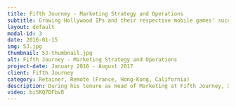 ```yaml
---
title: Fifth Journey - Marketing Strategy and Operations
subtitle: Growing Hollywood IPs and their respective mobile games' success
layout: default
modal-id: 3
date: 2016-01-15
img: 5J.jpg
thumbnail: 5J-thumbnail.jpg
alt: Fifth Journey - Marketing Strategy and Operations
project-date: January 2016 - August 2017
client: Fifth Journey
category: Retainer, Remote (France, Hong-Kong, California)
description: During his tenure as Head of Marketing at Fifth Journey, Xavier accompanied the CEO and creative teams in defining and executing the marketing strategy for its portfolio of Hollywood IP-related mobile games. <br/><br/>He worked hand-in-hand with the  Creative Director to set up a comprehensive tech stack across all their titles, allowing the team to operate critical services such as attribution, analytics, community and CRM. <br/><br/>In close cooperation with their stakeholders in Hollywood, he devised and executed cross-marketing operations aimed at increasing both game and IP performance. Alongside Kubo a Samurai Quest, Xavier worked on 4 still-unannounced projects (among which VR and AR titles).
video: biSKQ7DFbv8
---
```

